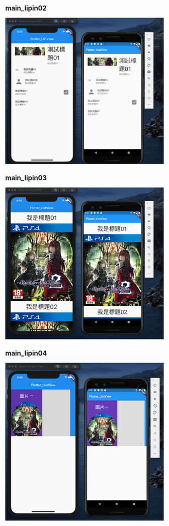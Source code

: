 ## main_lipin02
![image](lib/image/a01.png)
## main_lipin03
![image](lib/image/a02.png)
## main_lipin04
![image](lib/image/a03.png)
